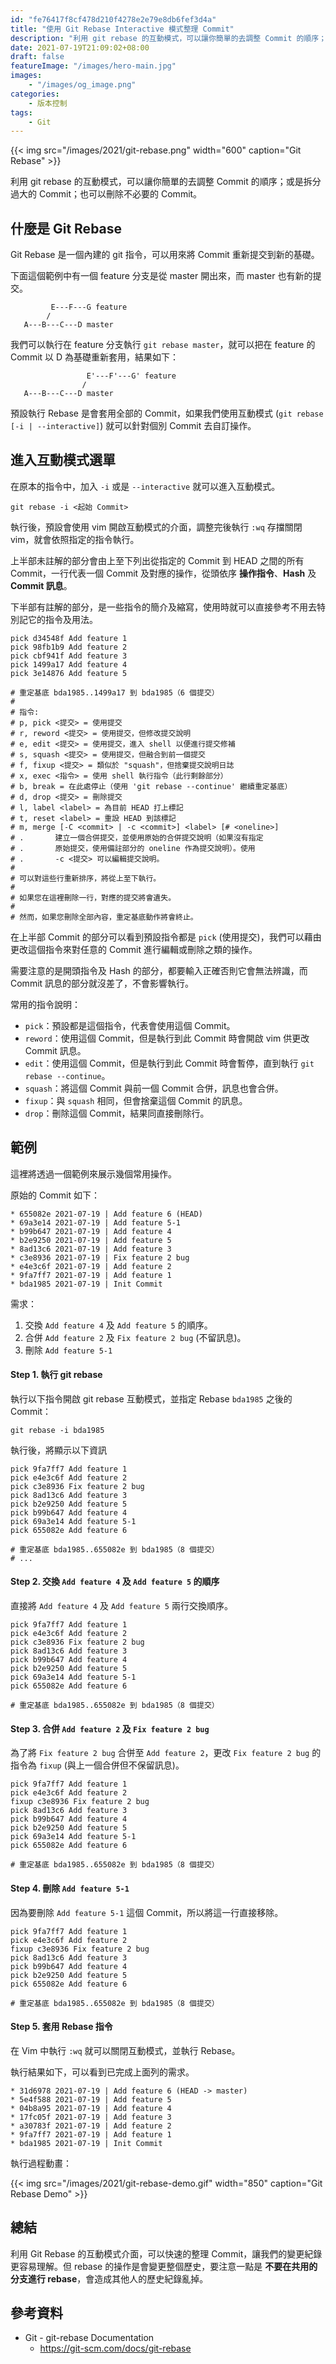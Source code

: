 ```yaml
---
id: "fe76417f8cf478d210f4278e2e79e8db6fef3d4a"
title: "使用 Git Rebase Interactive 模式整理 Commit"
description: "利用 git rebase 的互動模式，可以讓你簡單的去調整 Commit 的順序；或是拆分過大的 Commit；也可以刪除不必要的 Commit"
date: 2021-07-19T21:09:02+08:00
draft: false
featureImage: "/images/hero-main.jpg"
images:
    - "/images/og_image.png"
categories:
    - 版本控制
tags:
    - Git
---
```


{{< img src="/images/2021/git-rebase.png" width="600" caption="Git Rebase" >}}

利用 git rebase 的互動模式，可以讓你簡單的去調整 Commit 的順序；或是拆分過大的 Commit；也可以刪除不必要的 Commit。

<!--more-->

## 什麼是 Git Rebase

Git Rebase 是一個內建的 git 指令，可以用來將 Commit 重新提交到新的基礎。

下面這個範例中有一個 feature 分支是從 master 開出來，而 master 也有新的提交。

```
         E---F---G feature
        /
   A---B---C---D master
```

我們可以執行在 feature 分支執行 `git rebase master`，就可以把在 feature 的 Commit 以 D 為基礎重新套用，結果如下：

```
                 E'---F'---G' feature
                /
   A---B---C---D master
```

預設執行 Rebase 是會套用全部的 Commit，如果我們使用互動模式 (`git rebase [-i | --interactive]`) 就可以針對個別 Commit 去自訂操作。

## 進入互動模式選單

在原本的指令中，加入 `-i` 或是 `--interactive` 就可以進入互動模式。

```
git rebase -i <起始 Commit>
```

執行後，預設會使用 vim 開啟互動模式的介面，調整完後執行 `:wq` 存擋關閉 vim，就會依照指定的指令執行。

上半部未註解的部分會由上至下列出從指定的 Commit 到 HEAD 之間的所有 Commit，一行代表一個 Commit 及對應的操作，從頭依序 **操作指令**、**Hash** 及 **Commit 訊息**。

下半部有註解的部分，是一些指令的簡介及縮寫，使用時就可以直接參考不用去特別記它的指令及用法。

```shell
pick d34548f Add feature 1
pick 98fb1b9 Add feature 2
pick cbf941f Add feature 3
pick 1499a17 Add feature 4
pick 3e14876 Add feature 5

# 重定基底 bda1985..1499a17 到 bda1985（6 個提交）
#
# 指令:
# p, pick <提交> = 使用提交
# r, reword <提交> = 使用提交，但修改提交說明
# e, edit <提交> = 使用提交，進入 shell 以便進行提交修補
# s, squash <提交> = 使用提交，但融合到前一個提交
# f, fixup <提交> = 類似於 "squash"，但捨棄提交說明日誌
# x, exec <指令> = 使用 shell 執行指令（此行剩餘部分）
# b, break = 在此處停止（使用 'git rebase --continue' 繼續重定基底）
# d, drop <提交> = 刪除提交
# l, label <label> = 為目前 HEAD 打上標記
# t, reset <label> = 重設 HEAD 到該標記
# m, merge [-C <commit> | -c <commit>] <label> [# <oneline>]
# .       建立一個合併提交，並使用原始的合併提交說明（如果沒有指定
# .       原始提交，使用備註部分的 oneline 作為提交說明）。使用
# .       -c <提交> 可以編輯提交說明。
#
# 可以對這些行重新排序，將從上至下執行。
#
# 如果您在這裡刪除一行，對應的提交將會遺失。
#
# 然而，如果您刪除全部內容，重定基底動作將會終止。
```

在上半部 Commit 的部分可以看到預設指令都是 `pick` (使用提交)，我們可以藉由更改這個指令來對任意的 Commit 進行編輯或刪除之類的操作。

需要注意的是開頭指令及 Hash 的部分，都要輸入正確否則它會無法辨識，而 Commit 訊息的部分就沒差了，不會影響執行。

常用的指令說明：

- `pick`：預設都是這個指令，代表會使用這個 Commit。
- `reword`：使用這個 Commit，但是執行到此 Commit 時會開啟 vim 供更改 Commit 訊息。
- `edit`：使用這個 Commit，但是執行到此 Commit 時會暫停，直到執行 `git rebase --continue`。
- `squash`：將這個 Commit 與前一個 Commit 合併，訊息也會合併。
- `fixup`：與 `squash` 相同，但會捨棄這個 Commit 的訊息。
- `drop`：刪除這個 Commit，結果同直接刪除行。

## 範例

這裡將透過一個範例來展示幾個常用操作。

原始的 Commit 如下：

```shell
* 655082e 2021-07-19 | Add feature 6 (HEAD)
* 69a3e14 2021-07-19 | Add feature 5-1
* b99b647 2021-07-19 | Add feature 4
* b2e9250 2021-07-19 | Add feature 5
* 8ad13c6 2021-07-19 | Add feature 3
* c3e8936 2021-07-19 | Fix feature 2 bug
* e4e3c6f 2021-07-19 | Add feature 2
* 9fa7ff7 2021-07-19 | Add feature 1
* bda1985 2021-07-19 | Init Commit
```

需求：

1. 交換 `Add feature 4` 及 `Add feature 5` 的順序。
2. 合併 `Add feature 2` 及 `Fix feature 2 bug` (不留訊息)。
3. 刪除 `Add feature 5-1`


#### Step 1. 執行 git rebase

執行以下指令開啟 git rebase 互動模式，並指定 Rebase `bda1985` 之後的 Commit：

```
git rebase -i bda1985
```

執行後，將顯示以下資訊

```shell
pick 9fa7ff7 Add feature 1
pick e4e3c6f Add feature 2
pick c3e8936 Fix feature 2 bug
pick 8ad13c6 Add feature 3
pick b2e9250 Add feature 5
pick b99b647 Add feature 4
pick 69a3e14 Add feature 5-1
pick 655082e Add feature 6

# 重定基底 bda1985..655082e 到 bda1985（8 個提交）
# ...
```

#### Step 2. 交換 `Add feature 4` 及 `Add feature 5` 的順序

直接將 `Add feature 4` 及 `Add feature 5` 兩行交換順序。

```shell
pick 9fa7ff7 Add feature 1
pick e4e3c6f Add feature 2
pick c3e8936 Fix feature 2 bug
pick 8ad13c6 Add feature 3
pick b99b647 Add feature 4
pick b2e9250 Add feature 5
pick 69a3e14 Add feature 5-1
pick 655082e Add feature 6

# 重定基底 bda1985..655082e 到 bda1985（8 個提交）
```

#### Step 3. 合併 `Add feature 2` 及 `Fix feature 2 bug`

為了將 `Fix feature 2 bug` 合併至 `Add feature 2`，更改 `Fix feature 2 bug` 的指令為 `fixup` (與上一個合併但不保留訊息)。

```shell
pick 9fa7ff7 Add feature 1
pick e4e3c6f Add feature 2
fixup c3e8936 Fix feature 2 bug
pick 8ad13c6 Add feature 3
pick b99b647 Add feature 4
pick b2e9250 Add feature 5
pick 69a3e14 Add feature 5-1
pick 655082e Add feature 6

# 重定基底 bda1985..655082e 到 bda1985（8 個提交）
```

#### Step 4. 刪除 `Add feature 5-1`

因為要刪除 `Add feature 5-1` 這個 Commit，所以將這一行直接移除。

```shell
pick 9fa7ff7 Add feature 1
pick e4e3c6f Add feature 2
fixup c3e8936 Fix feature 2 bug
pick 8ad13c6 Add feature 3
pick b99b647 Add feature 4
pick b2e9250 Add feature 5
pick 655082e Add feature 6

# 重定基底 bda1985..655082e 到 bda1985（8 個提交）
```

#### Step 5. 套用 Rebase 指令

在 Vim 中執行 `:wq` 就可以關閉互動模式，並執行 Rebase。

執行結果如下，可以看到已完成上面列的需求。

```shell
* 31d6978 2021-07-19 | Add feature 6 (HEAD -> master)
* 5e4f588 2021-07-19 | Add feature 5
* 04b8a95 2021-07-19 | Add feature 4
* 17fc05f 2021-07-19 | Add feature 3
* a30783f 2021-07-19 | Add feature 2
* 9fa7ff7 2021-07-19 | Add feature 1
* bda1985 2021-07-19 | Init Commit
```

執行過程動畫：

{{< img src="/images/2021/git-rebase-demo.gif" width="850" caption="Git Rebase Demo" >}}


## 總結

利用 Git Rebase 的互動模式介面，可以快速的整理 Commit，讓我們的變更紀錄更容易理解。但 rebase 的操作是會變更整個歷史，要注意一點是 **不要在共用的分支進行 rebase**，會造成其他人的歷史紀錄亂掉。


## 參考資料

- Git - git-rebase Documentation
    - https://git-scm.com/docs/git-rebase
